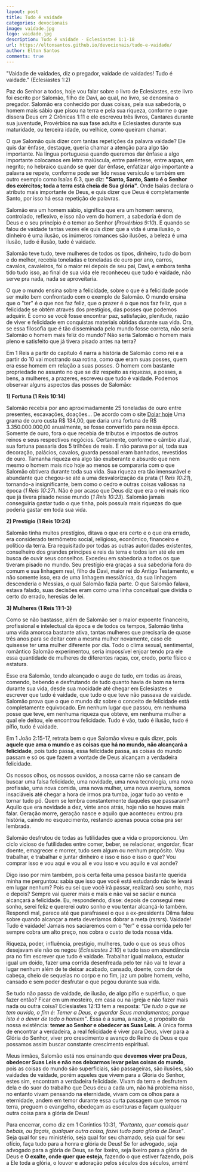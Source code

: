 ```yaml
---
layout: post
title: Tudo é vaidade
categories: devocionais
image: vaidade.jpg
logo: vaidade.jpg
description: Tudo é vaidade - Eclesiastes 1:1-18
url: https://eltonsantos.github.io/devocionais/tudo-e-vaidade/
author: Elton Santos
comments: true
---
```


"Vaidade de vaidades, diz o pregador, vaidade de vaidades! Tudo é vaidade." (Eclesiastes 1:2)

<p class="intro"><span class="dropcap">P</span>az do Senhor a todos, hoje vou falar sobre o livro de Eclesiastes, este livro foi escrito por Salomão, filho de Davi, ao qual, no livro, se denomina o pregador. Salomão era conhecido por duas coisas, pela sua sabedoria, o homem mais sábio que pisou na terra e pela sua riqueza, conforme o que dissera Deus em 2 Crônicas 1:11 e ele escreveu três livros, Cantares durante sua juventude, Provérbios na sua fase adulta e Eclesiastes durante sua maturidade, ou terceira idade, ou velhice, como queiram chamar.</p>

O que Salomão quis dizer com tantas repetições da palavra vaidade? Ele quis dar ênfase, destaque, queria chamar a atenção para algo tão importante. Na língua portuguesa quando queremos dar ênfase a algo importante colocamos em letra maiúscula, entre parêntese, entre aspas, em negrito; no hebraico quando se quer dar ênfase, enfatizar algo importante a palavra se repete, conforme pode ser lido nesse versículo e também em outro exemplo como Isaías 6:3, que diz: <b class="red">"Santo, Santo, Santo é o Senhor dos exércitos; toda a terra está cheia de Sua glória"</b>. Onde Isaías declara o atributo mais importante de Deus, e quis dizer que Deus é completamente Santo, por isso há essa repetição de palavras.

Salomão era um homem sábio, significa que era um homem sereno, controlado, reflexivo, e isso não vem do homem, a sabedoria é dom de Deus e o seu princípio é o temor ao Senhor (_Provérbios 9:10_). E quando se falou de vaidade tantas vezes ele quis dizer que a vida é uma ilusão, o dinheiro é uma ilusão, os inúmeros romances são ilusões, a beleza é uma ilusão, tudo é ilusão, tudo é vaidade.

Salomão teve tudo, teve mulheres de todos os tipos, dinheiro, tudo do bom e do melhor, recebia toneladas e toneladas de ouro por ano, carros, cavalos, cavaleiros, foi o maior rei depois de seu pai, Davi, e embora tenha tido tudo isso, ao final de sua vida ele reconheceu que tudo é vaidade, não serve pra nada, nada se aproveitaria.

O que o mundo ensina sobre a felicidade, sobre o que é a felicidade pode ser muito bem confrontado com o exemplo de Salomão. O mundo ensina que o "ter" é o que nos faz feliz, que o prazer é o que nos faz feliz, que a felicidade se obtém através dos prestígios, das posses que podemos adquirir. É como se você fosse encontrar paz, satisfação, plenitude, razão de viver e felicidade em conquistas materiais obtidas durante sua vida. Ora, se essa filosofia que é tão disseminada pelo mundo fosse correta, não seria Salomão o homem mais feliz do mundo? Não seria Salomão o homem mais pleno e satisfeito que já tivera pisado antes na terra?

Em 1 Reis a partir do capítulo 4 narra a história de Salomão como rei e a partir do 10 vai mostrando sua rotina, como que eram suas posses, quem era esse homem em relação a suas posses. O homem com bastante propriedade no assunto no que se diz respeito as riquezas, a posses, a bens, a mulheres, a prazeres, escreveu que tudo é vaidade. Podemos observar alguns aspectos das posses de Salomão:

**1) Fortuna (1 Reis 10:14)**

Salomão recebia por ano aproximadamente 25 toneladas de ouro entre presentes, escavações, doações... De acordo com o site [Dolar hoje](http://dolarhoje.com/ouro/)
Uma grama de ouro custa R$ 134,00, que daria uma fortuna de R$ 3.350.000.000,00 anualmente, se fosse convertido para nossa época. Somente de ouro, fora o que recebia de tributos e impostos de outros reinos e seus respectivos negócios. Certamente, conforme o câmbio atual, sua fortuna passaria dos 5 trilhões de reais. E não parava por aí, toda sua decoração, palácios, cavalos, guarda pessoal eram banhados, revestidos de ouro. Tamanha riqueza era algo tão exuberante e absurdo que nem mesmo o homem mais rico hoje ao menos se compararia com o que Salomão obtivera durante toda sua vida. Sua riqueza era tão imensurável e abundante que chegou-se até a uma desvalorização da prata (_1 Reis 10:21_), tornando-a insignificante, bem como o cedro e outras coisas valiosas na época (_1 Reis 10:27_). Não é por acaso que Deus diz que era o rei mais rico que já tivera pisado nesse mundo (_1 Reis 10:23_). Salomão jamais conseguiria gastar tudo o que tinha, pois possuía mais riquezas do que poderia gastar em toda sua vida.

**2) Prestígio (1 Reis 10:24)**

Salomão tinha muitos prestígios, ditava o que era certo e o que era errado, era considerado termômetro social, religioso, econômico, financeiro e político da terra. Era requisitado por todas as outras autoridades existentes, conselheiro dos grandes príncipes e reis da terra e todos iam até ele em busca de ouvir seus conselhos. Excedeu em sabedoria a todos os que tiveram pisado no mundo. Seu prestígio era graças a sua sabedoria fora do comum e sua linhagem real, filho de Davi, maior rei do Antigo Testamento, e não somente isso, era de uma linhagem messiânica, da sua linhagem descenderia o Messias, o qual Salomão fazia parte. O que Salomão falava, estava falado, suas decisões eram como uma linha conceitual que dividia o certo do errado, heresias de lei.

**3) Mulheres (1 Reis 11:1-3)**

Como se não bastasse, além de Salomão ser o maior expoente financeiro, profissional e intelectual da época e de todos os tempos, Salomão tinha uma vida amorosa bastante ativa, tantas mulheres que precisaria de quase três anos para se deitar com a mesma mulher novamente, caso ele quisesse ter uma mulher diferente por dia. Todo o clima sexual, sentimental, romântico Salomão experimentou, seria impossível enjoar tendo pra ele essa quantidade de mulheres de diferentes raças, cor, credo, porte físico e estatura.

Esse era Salomão, tendo alcançado o auge de tudo, em todas as áreas, comendo, bebendo e desfrutando de tudo quanto havia de bom na terra durante sua vida, desde sua mocidade até chegar em Eclesiastes e escrever que tudo é vaidade, que tudo o que teve não passava de vaidade. Salomão prova que o que o mundo diz sobre o conceito de felicidade está completamente equivocado. Em nenhum lugar que passou, em nenhuma posse que teve, em nenhuma riqueza que obteve, em nenhuma mulher a qual ele deitou, ele encontrou felicidade. Tudo é vão, tudo é ilusão, tudo é pífio, tudo é vaidade.

Em 1 João 2:15-17, retrata bem o que Salomão viveu e quis dizer, pois <b class="red">aquele que ama o mundo e as coisas que há no mundo, não alcançará a felicidade</b>, pois tudo passa, essa felicidade passa, as coisas do mundo passam e só os que fazem a vontade de Deus alcançam a verdadeira felicidade.

Os nossos olhos, os nossos ouvidos, a nossa carne não se cansam de buscar uma falsa felicidade, uma novidade, uma nova tecnologia, uma nova profissão, uma nova comida, uma nova mulher, uma nova aventura, somos insaciáveis até chegar a hora de irmos pra tumba, jogar tudo ao vento e tornar tudo pó. Quem se lembra constantemente daqueles que passaram? Aquilo que era novidade a dez, vinte anos atrás, hoje não se houve mais falar. Geração morre, geração nasce e aquilo que aconteceu entrou pra história, caindo no esquecimento, restando apenas pouca coisa pra ser lembrada.

Salomão desfrutou de todas as futilidades que a vida o proporcionou. Um ciclo vicioso de futilidades entre comer, beber, se relacionar, engordar, ficar doente, emagrecer e morrer, tudo sem algum ou nenhum propósito. Vou trabalhar, e trabalhar e juntar dinheiro e isso e isso e isso o que? Vou comprar isso e vou aqui e vou ali e vou isso e vou aquilo e vai aonde?

Digo isso por mim também, pois certa feita uma pessoa bastante querida minha me perguntou: sabia que isso que você está estudando não te levará em lugar nenhum? Pois eu sei que você irá passar, realizará seu sonho, mas e depois? Sempre vai querer mais e mais e não vai se saciar e nunca alcançará a felicidade. Eu, respondendo, disse: depois de consegui meu sonho, serei feliz e quererei outro sonho e vou tentar alcançá-lo também. Respondi mal, parece até que parafraseei o que a ex-presidenta Dilma falou sobre quando alcançar a meta deveríamos dobrar a meta (rsrsrs). Vaidade! Tudo é vaidade! Jamais nos saciaremos com o "ter" e essa corrida pelo ter sempre cobra um alto preço, nos cobra o custo de toda nossa vida.

Riqueza, poder, influência, prestígio, mulheres, tudo o que os seus olhos desejavam ele não os negou (_Eclesiastes 2:10_) e tudo isso em abundância pra no fim escrever que tudo é vaidade. Trabalhar igual maluco, estudar igual um doido, fazer uma corrida desenfreada pelo ter não vai te levar a lugar nenhum além de te deixar acabado, cansado, doente, com dor de cabeça, cheio de sequelas no corpo e no fim, jaz um pobre homem, velho, cansado e sem poder desfrutar o que pegou durante sua vida.

Se tudo não passa de vaidade, de ilusão, de algo pífio e supérfluo, o que fazer então? Ficar em um mosteiro, em casa ou na igreja e não fazer mais nada ou outra coisa? Eclesiastes 12:13 tem a resposta: _"De tudo o que se tem ouvido, o fim é: Temer a Deus, e guardar Seus mandamentos; porque isto é o dever de todo o homem"_. Essa é a suma, a razão, o propósito da nossa existência: <b class="red">temer ao Senhor e obedecer as Suas Leis</b>. A única forma de encontrar a verdadeira, a real felicidade é viver para Deus, viver para a Glória do Senhor, viver pro crescimento e avanço do Reino de Deus e que possamos assim buscar constante crescimento espiritual.

Meus irmãos, Salomão está nos ensinando que <b class="red">devemos viver pra Deus, obedecer Suas Leis e não nos deixarmos levar pelas coisas do mundo</b>, pois as coisas do mundo são superficiais, são passageiras, são ilusões, são vaidades de vaidade, porém aqueles que vivem para a Glória do Senhor, estes sim, encontram a verdadeira felicidade. Vivam da terra e desfrutem dela e do suor do trabalho que Deus deu a cada um, não há problema nisso, no entanto vivam pensando na eternidade, vivam com os olhos para a eternidade, andem em temor durante essa curta passagem que temos na terra, preguem o evangelho, obedeçam as escrituras e façam qualquer outra coisa para a glória de Deus!

Para encerrar, como diz em 1 Coríntios 10:31, _"Portanto, quer comais quer bebais, ou façais, qualquer outra coisa, fazei tudo para glória de Deus"_. Seja qual for seu ministério, seja qual for seu chamado, seja qual for seu ofício, faça tudo para a honra e glória de Deus! Se for advogado, seja advogado para a glória de Deus, se for lixeiro, seja lixeiro para a glória de Deus e <b class="red">O exalte, onde quer que esteja</b>, fazendo o que estiver fazendo, pois a Ele toda a glória, o louvor e adoração pelos séculos dos séculos, amém!